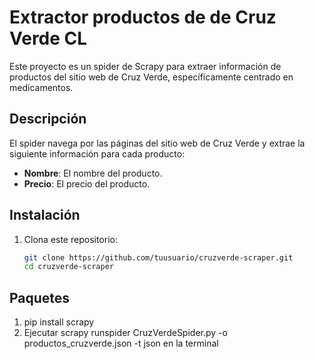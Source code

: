 # Extractor productos de de Cruz Verde CL

Este proyecto es un spider de Scrapy para extraer información de productos del sitio web de Cruz Verde, específicamente centrado en medicamentos.

## Descripción

El spider navega por las páginas del sitio web de Cruz Verde y extrae la siguiente información para cada producto:

- **Nombre**: El nombre del producto.
- **Precio**: El precio del producto.

## Instalación

1. Clona este repositorio:
   ```bash
   git clone https://github.com/tuusuario/cruzverde-scraper.git
   cd cruzverde-scraper
## Paquetes
1. pip install scrapy
2. Ejecutar scrapy runspider CruzVerdeSpider.py -o productos_cruzverde.json -t json en la terminal

